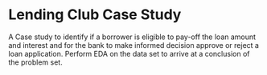# Lending Club Case Study
A Case study to identify if a borrower is eligible to pay-off the loan amount and interest and for the bank to make informed decision approve or reject a loan application. Perform EDA on the data set to arrive at a conclusion of the problem set.
